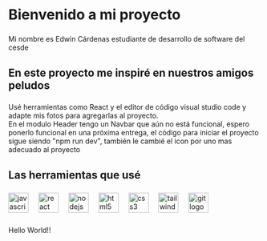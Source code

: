 <h1 align="left">Bienvenido a mi proyecto</h1>

###

<p align="left">Mi nombre es Edwin Cárdenas estudiante de desarrollo de software del cesde</p>

###

<h2 align="left">En este proyecto me inspiré en nuestros amigos peludos</h2>

###

<p align="left">Usé herramientas como React y el editor de código visual studio code y adapte mis fotos para agregarlas al proyecto.<br>En el modulo Header tengo un Navbar que aún no está funcional, espero ponerlo funcional en una próxima entrega, el código para iniciar el proyecto sigue siendo "npm run dev",  también le cambié el icon por uno mas adecuado al proyecto</p>

###

<h2 align="left">Las herramientas que usé</h2>

###

<div align="left">
  <img src="https://cdn.jsdelivr.net/gh/devicons/devicon/icons/javascript/javascript-original.svg" height="40" alt="javascript logo"  />
  <img width="12" />
  <img src="https://cdn.jsdelivr.net/gh/devicons/devicon/icons/react/react-original.svg" height="40" alt="react logo"  />
  <img width="12" />
  <img src="https://cdn.jsdelivr.net/gh/devicons/devicon/icons/nodejs/nodejs-original.svg" height="40" alt="nodejs logo"  />
  <img width="12" />
  <img src="https://cdn.jsdelivr.net/gh/devicons/devicon/icons/html5/html5-original.svg" height="40" alt="html5 logo"  />
  <img width="12" />
  <img src="https://cdn.jsdelivr.net/gh/devicons/devicon/icons/css3/css3-original.svg" height="40" alt="css3 logo"  />
  <img width="12" />
  <img src="https://cdn.jsdelivr.net/gh/devicons/devicon/icons/tailwindcss/tailwindcss-original-wordmark.svg" height="40" alt="tailwindcss logo"  />
  <img width="12" />
  <img src="https://cdn.jsdelivr.net/gh/devicons/devicon/icons/git/git-original.svg" height="40" alt="git logo"  />
</div>

###

<p align="left">Hello World!!</p>

###
